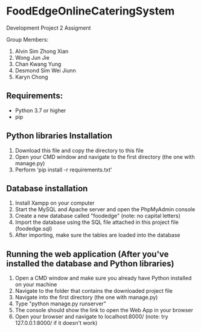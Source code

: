 # FoodEdgeOnlineCateringSystem
Development Project 2 Assigment

Group Members:<br />
1. Alvin Sim Zhong Xian <br />
2. Wong Jun Jie <br />
3. Chan Kwang Yung <br />
4. Desmond Sim Wei Jiunn <br />
5. Karyn Chong <br />


## Requirements:
- Python 3.7 or higher
- pip

## Python libraries Installation
1. Download this file and copy the directory to this file
2. Open your CMD window and navigate to the first directory (the one with manage.py)
3. Perform 'pip install -r requirements.txt'

## Database installation
1. Install Xampp on your computer
2. Start the MySQL and Apache server and open the PhpMyAdmin console
3. Create a new database called "foodedge" (note: no capital letters)
4. Import the database using the SQL file attached in this project file (foodedge.sql)
5. After importing, make sure the tables are loaded into the database


## Running the web application (After you've installed the database and Python libraries)

1. Open a CMD window and make sure you already have Python installed on your machine
2. Navigate to the folder that contains the downloaded project file
3. Navigate into the first directory (the one with manage.py)
4. Type "python manage.py runserver"
5. The console should show the link to open the Web App in your browser
6. Open your browser and navigate to localhost:8000/ (note: try 127.0.0.1:8000/ if it doesn't work)
